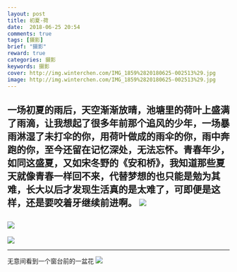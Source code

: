 ```yaml
---
layout: post
title: 初夏-荷
date:  2018-06-25 20:54
comments: true
tags: [摄影]
brief: "摄影"
reward: true
categories: 摄影
keywords: 摄影
cover: http://img.winterchen.com/IMG_1859%2820180625-002513%29.jpg
image: http://img.winterchen.com/IMG_1859%2820180625-002513%29.jpg
---
```


一场初夏的雨后，天空渐渐放晴，池塘里的荷叶上盛满了雨滴，让我想起了很多年前那个追风的少年，一场暴雨淋湿了未打伞的你，用荷叶做成的雨伞的你，雨中奔跑的你，至今还留在记忆深处，无法忘怀。青春年少，如同这盛夏，又如宋冬野的《安和桥》，我知道那些夏天就像青春一样回不来，代替梦想的也只能是勉为其难，长大以后才发现生活真的是太难了，可即便是这样，还是要咬着牙继续前进啊。
![](http://img.winterchen.com/IMG_1859%2820180625-002513%29.jpg)
---
![](http://img.winterchen.com/IMG_1867%2820180625-002513%29.jpg)
---
![](http://img.winterchen.com/IMG_1862%2820180624-001819%29.jpg)


---
无意间看到一个窗台前的一盆花
![](http://img.winterchen.com/IMG_1866%2820180625-002513%29.jpg)